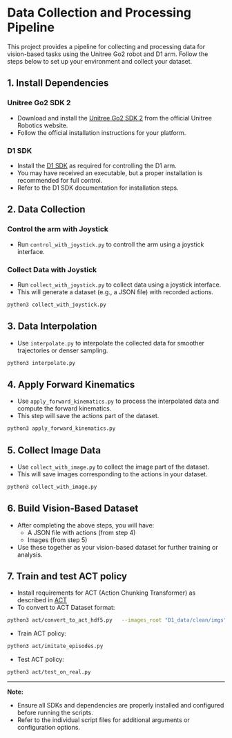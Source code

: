 # Data Collection and Processing Pipeline

This project provides a pipeline for collecting and processing data for vision-based tasks using the Unitree Go2 robot and D1 arm. Follow the steps below to set up your environment and collect your dataset.

## 1. Install Dependencies

### Unitree Go2 SDK 2
- Download and install the [Unitree Go2 SDK 2](https://support.unitree.com/home/en/developer/Obtain%20SDK) from the official Unitree Robotics website.
- Follow the official installation instructions for your platform.

### D1 SDK
- Install the [D1 SDK](https://support.unitree.com/home/en/developer/D1Arm_services) as required for controlling the D1 arm.
- You may have received an executable, but a proper installation is recommended for full control.
- Refer to the D1 SDK documentation for installation steps.

## 2. Data Collection
### Control the arm with Joystick
- Run `control_with_joystick.py` to controll the arm using a joystick interface.
### Collect Data with Joystick
- Run `collect_with_joystick.py` to collect data using a joystick interface.
- This will generate a dataset (e.g., a JSON file) with recorded actions.

```bash
python3 collect_with_joystick.py
```

## 3. Data Interpolation
- Use `interpolate.py` to interpolate the collected data for smoother trajectories or denser sampling.

```bash
python3 interpolate.py
```

## 4. Apply Forward Kinematics
- Use `apply_forward_kinematics.py` to process the interpolated data and compute the forward kinematics.
- This step will save the actions part of the dataset.

```bash
python3 apply_forward_kinematics.py
```

## 5. Collect Image Data
- Use `collect_with_image.py` to collect the image part of the dataset.
- This will save images corresponding to the actions in your dataset.

```bash
python3 collect_with_image.py
```

## 6. Build Vision-Based Dataset
- After completing the above steps, you will have:
  - A JSON file with actions (from step 4)
  - Images (from step 5)
- Use these together as your vision-based dataset for further training or analysis.

## 7. Train and test ACT policy
- Install requirements for ACT (Action Chunking Transformer) as described in [ACT](https://github.com/tonyzhaozh/act)
- To convert to ACT Dataset format:
```bash
python3 act/convert_to_act_hdf5.py   --images_root "D1_data/clean/imgs"   --actions_json "D1_data/clean/actions.json"   --out_dir "D1_data/act/data"   --camera_name top   --pad_action_to 14  
```
- Train ACT policy:
```bash
python3 act/imitate_episodes.py
```
- Test ACT policy:
```bash
python3 act/test_on_real.py
```
---

**Note:**
- Ensure all SDKs and dependencies are properly installed and configured before running the scripts.
- Refer to the individual script files for additional arguments or configuration options.
